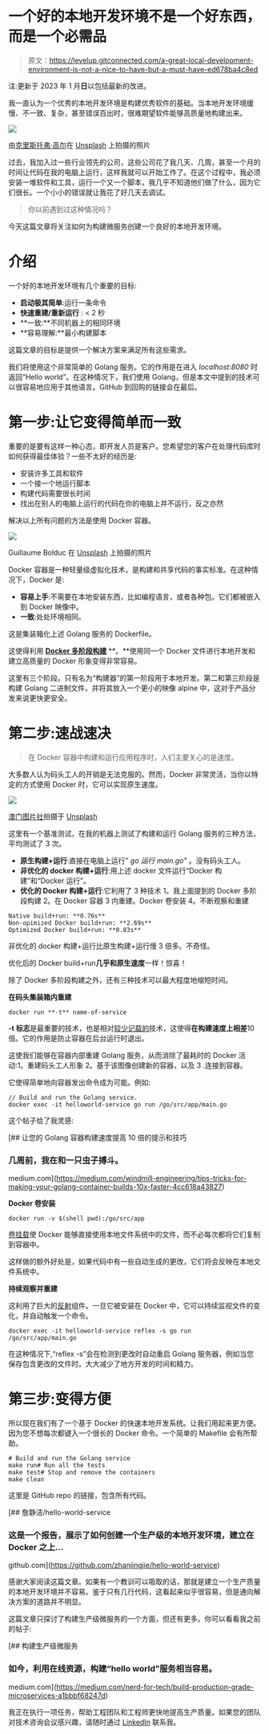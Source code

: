 # 一个好的本地开发环境不是一个好东西，而是一个必需品

> 原文：<https://levelup.gitconnected.com/a-great-local-development-environment-is-not-a-nice-to-have-but-a-must-have-ed678ba4c8ed>

注:更新于 2023 年 1 月**日**以包括最新的改进。

我一直认为一个优秀的本地开发环境是构建优秀软件的基础。当本地开发环境缓慢、不一致、复杂，甚至错误百出时，很难期望软件能够高质量地构建出来。

![](img/7d839133172a48ea021a4d0a7009bbbc.png)

由[克里斯托弗·高尔](https://unsplash.com/@cgower?utm_source=unsplash&utm_medium=referral&utm_content=creditCopyText)在 [Unsplash](https://unsplash.com/s/photos/mac?utm_source=unsplash&utm_medium=referral&utm_content=creditCopyText) 上拍摄的照片

过去，我加入过一些行业领先的公司，这些公司花了我几天、几周，甚至一个月的时间让代码在我的电脑上运行，这样我就可以开始工作了。在这个过程中，我必须安装一堆软件和工具，运行一个又一个脚本，我几乎不知道他们做了什么，因为它们很长。一个小小的错误就让我花了好几天去调试。

> 你以前遇到过这种情况吗？

今天这篇文章将关注如何为构建微服务创建一个良好的本地开发环境。

# 介绍

一个好的本地开发环境有几个重要的目标:

*   **启动极其简单**:运行一条命令
*   **快速重建/重新运行** : < 2 秒
*   **一致:**不同机器上的相同环境
*   **容易理解:**最小构建脚本

这篇文章的目标是提供一个解决方案来满足所有这些需求。

我们将使用这个非常简单的 Golang 服务。它的作用是在进入 *localhost:8080* 时返回“Hello world”。在这种情况下，我们使用 Golang，但是本文中提到的技术可以很容易地应用于其他语言。GitHub 到回购的链接会在最后。

# **第一步:让它变得简单而一致**

重要的是要有这样一种心态，即开发人员是客户。您希望您的客户在处理代码库时如何获得最佳体验？一些不太好的经历是:

*   安装许多工具和软件
*   一个接一个地运行脚本
*   构建代码需要很长时间
*   找出在别人的电脑上运行的代码在你的电脑上并不运行，反之亦然

解决以上所有问题的方法是使用 Docker 容器。

![](img/64e5c422ad7b1608d9e557098b1a411e.png)

Guillaume Bolduc 在 [Unsplash](https://unsplash.com/s/photos/container?utm_source=unsplash&utm_medium=referral&utm_content=creditCopyText) 上拍摄的照片

Docker 容器是一种轻量级虚拟化技术，是构建和共享代码的事实标准。在这种情况下，Docker 是:

*   **容易上手**:不需要在本地安装东西，比如编程语言，或者各种包。它们都被嵌入到 Docker 映像中。
*   **一致**:处处环境相同。

这是集装箱化上述 Golang 服务的 Dockerfile。

这使得利用 [**Docker 多阶段构建**](https://docs.docker.com/develop/develop-images/multistage-build/) **。**使用同一个 Docker 文件进行本地开发和建立高质量的 Docker 形象变得非常容易。

这里有三个阶段。只有名为“构建器”的第一阶段用于本地开发。第二和第三阶段是构建 Golang 二进制文件，并将其放入一个更小的映像 alpine 中，这对于产品分发来说更快更安全。

# **第二步:速战速决**

> 在 Docker 容器中构建和运行应用程序时，人们主要关心的是速度。

大多数人认为码头工人的开销是无法克服的。然而，Docker 非常灵活，当你以特定的方式使用 Docker 时，它可以实现原生速度。

![](img/271e6cf19f0ad1dc24d77a1301fdedbc.png)

[澳门图片社](https://unsplash.com/@macauphotoagency?utm_source=unsplash&utm_medium=referral&utm_content=creditCopyText)拍摄于 [Unsplash](https://unsplash.com/s/photos/great?utm_source=unsplash&utm_medium=referral&utm_content=creditCopyText)

这里有一个基准测试，在我的机器上测试了构建和运行 Golang 服务的三种方法，平均测试了 3 次。

*   **原生构建+运行**:直接在电脑上运行" *go 运行 main.go"* 。没有码头工人。
*   **非优化的 docker 构建+运行**:用上述 docker 文件运行“Docker 构建”和“Docker 运行”。
*   **优化的 Docker 构建+运行**:它利用了 3 种技术 1。我上面提到的 Docker 多阶段构建 2。在 Docker 容器 3 内重建。Docker 卷安装 4。不断观察和重建

```
Native build+run: **0.76s**
Non-opimized Docker build+run: **2.69s**
Optimized Docker build+run: **0.83s**
```

非优化的 docker 构建+运行比原生构建+运行慢 3 倍多。不奇怪。

优化后的 Docker build+run**几乎和原生速度**一样！惊喜！

除了 Docker 多阶段构建之外，还有三种技术可以最大程度地缩短时间。

**在码头集装箱内重建**

```
docker run **-t** name-of-service
```

**-t 标志**是最重要的技术，也是相对[较少记载的](https://docs.docker.com/engine/reference/run/#foreground)技术，这使得**在构建速度上相差**10 倍。它的作用是防止容器在后台运行时退出。

这使我们能够在容器内部重建 Golang 服务，从而消除了最耗时的 Docker 活动:1。重建码头工人形象 2。基于该图像创建新的容器，以及 3 .连接到容器。

它使得简单地向容器发出命令成为可能。例如:

```
// Build and run the Golang service.
docker exec -it helloworld-service go run /go/src/app/main.go
```

这个帖子给了我灵感:

 [## 让您的 Golang 容器构建速度提高 10 倍的提示和技巧

### 几周前，我在和一只虫子搏斗。

medium.com](https://medium.com/windmill-engineering/tips-tricks-for-making-your-golang-container-builds-10x-faster-4cc618a43827) 

**Docker 卷安装**

```
docker run -v $(shell pwd):/go/src/app
```

[卷挂载](https://docs.docker.com/storage/volumes/)使 Docker 能够直接使用本地文件系统中的文件，而不必每次都将它们复制到容器中。

这样做的额外好处是，如果代码中有一些自动生成的更改，它们将会反映在本地文件系统中。

**持续观察并重建**

这利用了巨大的[反射](https://github.com/cespare/reflex)组件。一旦它被安装在 Docker 中，它可以持续监视文件的变化，并自动触发一个命令。

```
docker exec -it helloworld-service reflex -s go run /go/src/app/main.go
```

在这种情况下,“reflex -s”会在检测到更改时自动重启 Golang 服务器，例如当您保存包含更改的文件时。大大减少了地方开发的时间和精力。

# **第三步:变得方便**

所以现在我们有了一个基于 Docker 的快速本地开发系统。让我们用起来更方便。因为您不想每次都键入一个很长的 Docker 命令。一个简单的 Makefile 会有所帮助。

```
# Build and run the Golang service
make run# Run all the tests
make test# Stop and remove the containers
make clean
```

这里是 GitHub repo 的链接，包含所有代码。

[](https://github.com/zhanjingjie/hello-world-service) [## 詹静洁/hello-world-service

### 这是一个报告，展示了如何创建一个生产级的本地开发环境，建立在 Docker 之上…

github.com](https://github.com/zhanjingjie/hello-world-service) 

感谢大家阅读这篇文章。如果有一个教训可以吸取的话，那就是建立一个生产质量的本地开发环境并不容易。鉴于只有几行代码，这看起来似乎很容易，但是通向解决方案的道路并不明显。

这篇文章只探讨了构建生产级微服务的一个方面，但还有更多。你可以看看我之前的帖子:

[](https://medium.com/nerd-for-tech/build-production-grade-microservices-a1bbbf68247d) [## 构建生产级微服务

### 如今，利用在线资源，构建“hello world”服务相当容易。

medium.com](https://medium.com/nerd-for-tech/build-production-grade-microservices-a1bbbf68247d) 

我正在执行一项任务，帮助工程团队和工程师更快地提高生产质量。如果您的团队对技术咨询会议感兴趣，请随时通过 [LinkedIn](https://www.linkedin.com/in/jingjiezhan/) 联系我。